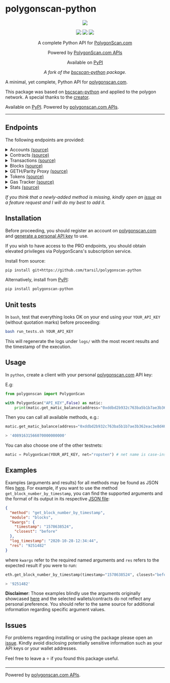 # polygonscan-python

<p align="center">
  <a href="https://github.com/tarsil/polygonscan-python" alt="build">
        <img src="https://github.com/tarsil/polygonscan-python/workflows/build/badge.svg" /></a>
</p>

<p align="center">
  <a href="https://badge.fury.io/py/polygonscan-python" alt="pypi">
        <img src="https://badge.fury.io/py/polygonscan-python.svg" /></a>
  
  <a href="" alt="license">
        <img src="https://img.shields.io/github/license/tarsil/polygonscan-python" /></a>
  
  <a href="https://www.python.org/downloads/release/python-385/" alt="python-version">
        <img src="https://img.shields.io/badge/python-3.8-blue.svg" /></a>
</p>

<p align="center">
  A complete Python API for <a href="https://polygonscan.com/">PolygonScan.com</a>
</p>

<p align="center">
  Powered by <a href="https://polygonscan.com/apis">PolygonScan.com APIs</a>
</p>

<p align="center">
  Available on <a href="https://pypi.org/project/polygonscan-python/">PyPI</a> 
</p>


<p align="center">
  <i>A fork of the <a href="https://github.com/pcko1/bscscan-python">bscscan-python</a> package.</i>
</p>

A minimal, yet complete, Python API for [polygonscan.com](https://polygonscan.com/).

This package was based on [bscscan-python](https://github.com/pcko1/bscscan-python) and
applied to the polygon network. A special thanks to the [creator](https://github.com/pcko1).

Available on [PyPI](https://pypi.org/project/polygonscan-python/). Powered by [polygonscan.com APIs](https://polygonscan.com/apis#misc).

___

## Endpoints

The following endpoints are provided:

<details><summary>Accounts <a href="https://polygonscan.com/apis#accounts">(source)</a></summary>
<p>

* `get_matic_balance`
* `get_matic_balance_multiple`
* `get_normal_txs_by_address`
* `get_normal_txs_by_address_paginated`
* `get_internal_txs_by_address`
* `get_internal_txs_by_address_paginated`
* `get_internal_txs_by_txhash`
* `get_internal_txs_by_block_range_paginated`
* `get_erc20_token_transfer_events_by_address`
* `get_erc20_token_transfer_events_by_contract_address_paginated`
* `get_erc20_token_transfer_events_by_address_and_contract_paginated`
* `get_erc721_token_transfer_events_by_address`
* `get_erc721_token_transfer_events_by_contract_address_paginated`
* `get_erc721_token_transfer_events_by_address_and_contract_paginated`
* `get_mined_blocks_by_address`
* `get_mined_blocks_by_address_paginated`

</details>

<details><summary>Contracts <a href="https://polygonscan.com/apis#contracts">(source)</a></summary>
<p>
  
* `get_contract_abi`
* `get_contract_source_code`

</details>

</details>

<details><summary>Transactions <a href="https://polygonscan.com/apis#transactions">(source)</a></summary>
<p>
  
* `get_contract_execution_status`
* `get_tx_receipt_status`

</details>

<details><summary>Blocks <a href="https://polygonscan.com/apis#blocks">(source)</a></summary>
<p>
  
* `get_block_reward_by_block_number`
* `get_est_block_countdown_time_by_block_number`
* `get_block_number_by_timestamp`

</details>

<details><summary>GETH/Parity Proxy <a href="https://polygonscan.com/apis#proxy">(source)</a></summary>
<p>

* `get_proxy_block_number`
* `get_proxy_block_by_number`
* `get_proxy_uncle_by_block_number_and_index`
* `get_proxy_block_transaction_count_by_number`
* `get_proxy_transaction_by_hash`
* `get_proxy_transaction_by_block_number_and_index`
* `get_proxy_transaction_count`
* `get_proxy_transaction_receipt`
* `get_proxy_call`
* `get_proxy_code_at`
* `get_proxy_storage_position_at`
* `get_proxy_gas_price`
* `get_proxy_est_gas`

</details>

<details><summary>Tokens <a href="https://polygonscan.com/apis#tokens">(source)</a></summary>
<p>
  
* `get_total_supply_by_contract_address`
* `get_acc_balance_by_token_and_contract_address`

</details>

<details><summary>Gas Tracker <a href="https://polygonscan.com/apis#gastracker">(source)</a></summary>
<p>
  
* `get_est_confirmation_time`
* `get_gas_oracle`

</details>

<details><summary>Stats <a href="https://polygonscan.com/apis#stats">(source)</a></summary>
<p>
  
* `get_total_matic_supply`
* `get_matic_last_price`

</details>

*If you think that a newly-added method is missing, kindly open an [issue](https://github.com/tarsil/polygonscan-python/issues) as a feature request and I will do my best to add it.*

## Installation

Before proceeding, you should register an account on [polygonscan.com](https://polygonscan.com/)
and [generate a personal API key](https://polygonscan.com/myapikey) to use.

If you wish to have access to the PRO endpoints, you should obtain elevated privileges via PolygonScans's
subscription service.

Install from source:

``` bash
pip install git+https://github.com/tarsil/polygonscan-python
```

Alternatively, install from [PyPI](https://pypi.org/project/polygonscan-python/):

```bash
pip install polygonscan-python
```

## Unit tests

In `bash`, test that everything looks OK on your end using your `YOUR_API_KEY` (without quotation marks)
before proceeding:

``` bash
bash run_tests.sh YOUR_API_KEY
````

This will regenerate the logs under `logs/` with the most recent results and the timestamp of the execution.

## Usage

In `python`, create a client with your personal [polygonscan.com](https://polygonscan.com/) API key:

E.g:
``` python
from polygonscan import PolygonScan

with PolygonScan("API_KEY",False) as matic:
    print(matic.get_matic_balance(address="0xddbd2b932c763ba5b1b7ae3b362eac3e8d40121a"))
```

Then you can call all available methods, e.g.:

``` python
matic.get_matic_balance(address="0xddbd2b932c763ba5b1b7ae3b362eac3e8d40121a")

> '40891631566070000000000'
```
You can also choose one of the other testnets:
``` python
matic = PolygonScan(YOUR_API_KEY, net="ropsten") # net name is case-insensitive, default is main
```

## Examples

Examples (arguments and results) for all methods may be found as JSON files
[here](https://github.com/tarsil/polygonscan-python/tree/master/logs).
For example, if you want to use the method `get_block_number_by_timestamp`,
you can find the supported arguments and the format of its output in its respective 
[JSON file](logs/standard/get_block_number_by_timestamp.json):

``` json
{
  "method": "get_block_number_by_timestamp",
  "module": "blocks",
  "kwargs": {
    "timestamp": "1578638524",
    "closest": "before"
  },
  "log_timestamp": "2020-10-28-12:34:44",
  "res": "9251482"
}
```

where `kwargs` refer to the required named arguments and `res` refers to the expected result if you were to run:

``` python
eth.get_block_number_by_timestamp(timestamp="1578638524", closest="before")

> '9251482'
```

**Disclaimer**: Those examples blindly use the arguments originally showcased
[here](https://api.polygonscan.com/apis) and the selected wallets/contracts
do not reflect any personal preference. You should refer to the same source for additional
information regarding specific argument values.

## Issues

For problems regarding installing or using the package please open an
[issue](https://github.com/tarsil/polygonscan-python/issues).
Kindly avoid disclosing potentially sensitive information such as your API keys or your wallet addresses.

Feel free to leave a :star: if you found this package useful.

___

 Powered by [polygonscan.com APIs](https://polygonscan.com/apis).
